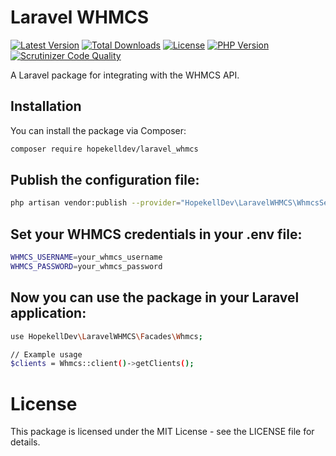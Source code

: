 # Laravel WHMCS

[![Latest Version](https://img.shields.io/packagist/v/hopekelldev/laravel_whmcs.svg?style=flat-square)](https://packagist.org/packages/hopekelldev/laravel_whmcs)
[![Total Downloads](https://img.shields.io/packagist/dt/hopekelldev/laravel_whmcs.svg?style=flat-square)](https://packagist.org/packages/hopekelldev/laravel_whmcs)
[![License](https://img.shields.io/packagist/l/hopekelldev/laravel_whmcs.svg?style=flat-square)](https://github.com/hopekelldev/laravel_whmcs/blob/main/LICENSE)
[![PHP Version](https://img.shields.io/packagist/php-v/hopekelldev/laravel_whmcs.svg?style=flat-square)](https://php.net)
[![Scrutinizer Code Quality](https://scrutinizer-ci.com/g/hopekelldev/LaravelWHMCS/badges/quality-score.png?b=master)](https://scrutinizer-ci.com/g/hopekelldev/LaravelWHMCS)


A Laravel package for integrating with the WHMCS API.

## Installation

You can install the package via Composer:

```bash
composer require hopekelldev/laravel_whmcs
```
## Publish the configuration file:

```bash
php artisan vendor:publish --provider="HopekellDev\LaravelWHMCS\WhmcsServiceProvider" --tag="config"
```

## Set your WHMCS credentials in your .env file:

```bash
WHMCS_USERNAME=your_whmcs_username
WHMCS_PASSWORD=your_whmcs_password
```
## Now you can use the package in your Laravel application:
```bash
use HopekellDev\LaravelWHMCS\Facades\Whmcs;

// Example usage
$clients = Whmcs::client()->getClients();
```
# License
This package is licensed under the MIT License - see the LICENSE file for details.